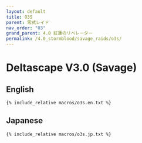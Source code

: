 ```yaml
---
layout: default
title: O3S
parent: 零式レイド
nav_order: "03"
grand_parent: 4.0 紅蓮のリベレーター
permalink: /4.0_stormblood/savage_raids/o3s/
---
```


# Deltascape V3.0 (Savage)

## English
```
{% include_relative macros/o3s.en.txt %}
```

## Japanese
```
{% include_relative macros/o3s.jp.txt %}
```